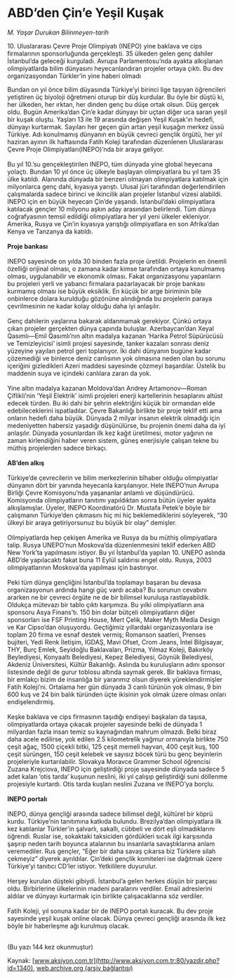 # ABD’den Çin’e Yeşil Kuşak

*M. Yaşar Durukan Bilinmeyen-tarih*

<div>
 <p>
  <font>
   10. Uluslararası Çevre Proje Olimpiyatı (INEPO) yine baklava ve cips firmalarının sponsorluğunda gerçekleşti. 35 ülkeden gelen genç dahiler İstanbul’da geleceği kurguladı. Avrupa Parlamentosu’nda ayakta alkışlanan olimpiyatlarda bilim dünyasını heyecanlandıran projeler ortaya çıktı. Bu dev organizasyondan Türkler’in yine haberi olmadı

Bundan on yıl önce bilim düyasında Türkiye’yi birinci lige taşıyan öğrencileri yetiştiren üç biyoloji öğretmeni oturup bir düş kurdular. Bu öyle bir düştü ki, her ülkeden, her ırktan, her dinden genç bu düşe ortak olsun. Düş gerçek oldu. Bugün Amerika’dan Çin’e kadar dünyayı bir uçtan diğer uca saran yeşil bir kuşak oluştu. Yaşları 13 ile 19 arasında değişen Yeşil Kuşak’ın hedefi, dünyayı kurtarmak. Sayıları her geçen gün artan yeşil kuşağın merkez üssü Türkiye. Adı konulmamış dünyanın en büyük çevreci gençlik örgütü, her yıl haziran ayının ilk haftasında Fatih Koleji tarafından düzenlenen Uluslararası Çevre Proje Olimpiyatları(INEPO)’nda bir araya geliyor.
   <br/>
   <br/>
   Bu yıl 10.’su gençekleştirilen INEPO, tüm dünyada yine global heyecana yolaçtı. Bundan 10 yıl önce üç ülkeyle başlayan olimpiyatlara bu yıl tam 35 ülke katıldı. Alanında dünyada bir benzeri olmayan olimpiyatlara katılmak için milyonlarca genç dahi, kıyasıya yarıştı. Ulusal jüri tarafından değerlendirilen çalışmalarda sadece birinci ve ikincilik alan projeler İstanbul vizesi alabildi. INEPO için en büyük heyecan Çin’de yaşandı. İstanbul’daki olimpiyatlara katılacak gençler 10 milyonu aşkın aday arasından belirlendi. Tüm dünya coğrafyasının temsil edildiği olimpiyatlara her yıl yeni ülkeler ekleniyor. Amerika, Rusya ve Çin’in kıyasıya yarıştığı olimpiyatlara en son Afrika’dan Kenya ve Tanzanya da katıldı.
   <br/>
   <br/>
   <b>
    Proje bankası
   </b>
   <br/>
   <br/>
   INEPO sayesinde on yılda 30 binden fazla proje üretildi. Projelerin en önemli özelliği orijinal olması, o zamana kadar kimse tarafından ortaya konulmamış olması, uygulanabilir ve ekonomik olması. Fakat organizasyonu yapanların bu projeleri yerli ve yabancı firmalara pazarlayacak bir proje bankası kurmamış olması ise büyük eksiklik. En küçük bir arge biriminin bile onbinlerce dolara kurulduğu gözönüne alındığında bu projelerin paraya çevrilmesinin ne kadar kolay olduğu daha iyi anlaşılır.
   <br/>
   <br/>
   Genç dahilerin yaşlarına bakarak aldanmamak gerekiyor. Çünkü ortaya çıkan projeler gerçekten dünya çapında buluşlar. Azerbaycan’dan Xeyal Qasımlı—Emil Qasımlı’nın altın madalya kazanan ‘Harika Petrol Süpürücüsü ve Temizleyicisi’ isimli projesi sayesinde, tanker kazaları sonrası deniz yüzeyine yayılan petrol geri toplanıyor. İki dahi dünyanın bugüne kadar çözemediği ve binlerce deniz canlısının yok olmasına neden olan bu sorunu içeriğini gizledikleri Azeri maddesi sayesinde çözmeyi başardılar. Üstelik bu maddenin suya ve içindeki canlılara zararı da yok.
   <br/>
   <br/>
   Yine altın madalya kazanan Moldova’dan Andrey Artamonov—Roman Çiflikli’nin ‘Yeşil Elektrik’ isimli projeleri enerji kartellerinin hesaplarını altüst edecek türden. Bu iki dahi bir şehrin elektriğini küçük bir ormandan elde edebileceklerini ispatladılar. Çevre Bakanlığı birlikte bir proje teklif etti ama onların hedefi daha büyük. Dünyada 2 milyar insanın elektrik olmadığı için medeniyetten habersiz yaşadığı düşünülürse, bu projenin önemi daha da iyi anlaşılır. Dünyada yosunlardan ilk kez kağıt üretilmesi, motor yağının ne zaman kirlendiğini haber veren sistem, güneş enerjisiyle çalışan tekne bu müthiş projelerden sadece birkaçı.
   <br/>
   <br/>
   <b>
    AB’den alkış
   </b>
   <br/>
   <br/>
   Türkiye’de çevrecilerin ve bilim merkezlerinin bîhaber olduğu olimpiyatlar dünyanın dört bir yanında heyecanla karşılanıyor. Hele INEPO’nun Avrupa Birliği Çevre Komisyonu’nda yaşananlar anlamlı ve düşündürücü. Komisyonda olimpiyatların tanıtımı yapıldıktan sonra bütün üyeler ayakta alkışlamışlar. Üyeler, INEPO Koordinatörü Dr. Mustafa Petek’e böyle bir çalışmanın Türkiye’den çıkmasını hiç mi hiç beklemediklerini söyleyerek, “30 ülkeyi bir araya getiriyorsunuz bu büyük bir olay” demişler.
   <br/>
   <br/>
   Olimpiyatlarda hep çekişen Amerika ve Rusya da bu müthiş olimpiyatlara talip. Rusya UNEPO’nun Moskova’da düzenlenmesini teklif ederken ABD New York’ta yapılmasını istiyor. Bu yıl İstanbul’da yapılan 10. UNEPO aslında ABD’de yapılacaktı fakat buna 11 Eylül saldırısı engel oldu. Rusya, 2003 olimpiyatlarının Moskova’da yapılması için bastırıyor.
   <br/>
   <br/>
   Peki tüm dünya gençliğini İstanbul’da toplamayı başaran bu devasa organizasyonun ardında hangi güç vardı acaba? Bu sorunun cevabını ararken ne bir çevreci örgüte ne de bir bilimsel kuruluşa rastlayabildik. Oldukça mütevazı bir tablo çıktı karşımıza. Bu yılki olimpiyatların ana sponsoru Asya Finans’tı. 150 bin dolar bütçeli olimpiyatların diğer sponsorları ise FSF Printing House, Mert Çelik, Maker Myth Media Design ve Kar Cipso’dan oluşuyordu. Geçtiğimiz yıllardaki organizasyonlara ise toplam 20 firma ve esnaf destek vermiş; Romanson saatleri, Prenses bujiteri, Yedi Renk İletişim, İGDAŞ, Mavi Ofset, Crom Jeans, İntel Bilgisayar, THY, Burç Emlek, Seyidoğlu Baklavaları, Prizma, Yılmaz Koleji, Bakırköy Beylediyesi, Konyaaltı Belediyesi, Kepez Belediyesi, Göynük Belediyesi, Akdeniz Üniversitesi, Kültür Bakanlığı. Aslında bu kuruluşların adını sponsor listesinde değil de gurur toblosu altında saymak gerek. Bir baklava firması, bir emlakçı bizim de insanlığa bir yararımız olsun diyerek yüreklendirmişler Fatih Koleji’ni. Ortalama her gün dünyada 3 canlı türünün yok olması, 9 bin 600 kuş ve 24 bin balık türünden üçte ikisinin yok olmak üzere olması onları endişelendirmiş.
   <br/>
   <br/>
   Keşke baklava ve cips firmasının taşıdığı endişeyi başkaları da taşısa, olimpiyatlarda ortaya çıkacak projeler sayesinde belki de dünyada 1 milyardan fazla insan temiz su kaynağından mahrum olmazdı. Belki biraz daha acele edilirse, yok edilen 2.5 kilometrelik yağmur ormanıyla birlikte 750 çeşit ağaç, 1500 çiçekli bitki, 125 çeşit memeli hayvan, 400 çeşit kuş, 100 çeşit sürüngen, 150 çeşit kelebek ve sayısız böcek türü bu genç beyinlerin projeleriyle kurtarılabilir. Slovakya Moravce Grammer School öğrencisi Zuzana Krejciova, INEPO için geliştirdiği proje sayesinde dünyada sadece 5 adet kalan ‘otis tarda’ kuşunun neslini, iki yıl çalışıp geliştirdiği suni döllenme projesiyle kurtardı. Otis tarda kuşları neslini Zuzana ve INEPO’ya borçlu.
   <br/>
   <br/>
   <b>
    INEPO portalı
   </b>
   <br/>
   <br/>
   INEPO, dünya gençliği arasında sadece bilimsel değil, kültürel bir köprü kurdu. Türkiye’nin tanıtımına katkıda bulundu. Brezilya’dan olimpiyatlara ilk kez katılanlar Türkler’in şalvarlı, sakallı, cübbeli ve dört eşli olmadıklarını öğrendi. Ruslar ise, sokaktaki taksiciden gördükleri sıcak ilgi karşısında şaşırıp neden tarih boyunca atalarının bu insanlarla savaştıklarına anlam veremediler. Rus gençler, “Eğer bir daha savaş çıkarsa biz Türklere silah çekmeyiz” diyerek ayrıldılar. Çin’deki gençlik komiteleri ise dağıtmak üzere Türkiye’yi tanıtıcı CD’ler istiyor. Yetkililere duyurulur.
   <br/>
   <br/>
   Herşey kurulan düşteki gibiydi. İstanbul’a gelen herkes düşün bir parçası oldu. Birbirlerine ülkelerinin madeni paralarını verdiler. Email adreslerini aldılar ve dünyayı kurtarmak için birlikte çalışacaklarına söz verdiler.
   <br/>
   <br/>
   Fatih Koleji, yıl sonuna kadar bir de INEPO portalı kuracak. Bu dev proje sayesinde yeşil kuşak online olacak. Dünya çevreci gençliği arasında ilk kez böyle bir haberleşme ağı kurulmuş olacak.
   <br/>
   <br/>
  </font>
 </p>
 <p>
  <font>
   (Bu yazı 144 kez okunmuştur)
  </font>
 </p>
</div>


Kaynak: [www.aksiyon.com.tr](http://www.aksiyon.com.tr:80/yazdir.php?id=1340), [web.archive.org (arşiv bağlantısı)](http://web.archive.org/web/20050301153227/http://www.aksiyon.com.tr:80/yazdir.php?id=1340)
